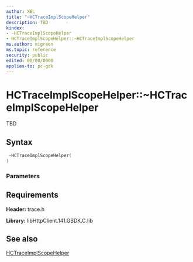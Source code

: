 ```yaml
---
author: XBL
title: "~HCTraceImplScopeHelper"
description: TBD  
kindex:
- ~HCTraceImplScopeHelper
- HCTraceImplScopeHelper::~HCTraceImplScopeHelper
ms.author: migreen
ms.topic: reference
security: public
edited: 00/00/0000
applies-to: pc-gdk
---
```


# HCTraceImplScopeHelper::~HCTraceImplScopeHelper  

TBD    

## Syntax  
  
```cpp
 ~HCTraceImplScopeHelper(  
)  
```  
  
### Parameters  
  
  
## Requirements  
  
**Header:** trace.h
  
**Library:** libHttpClient.141.GSDK.C.lib
  
## See also  
[HCTraceImplScopeHelper](../hctraceimplscopehelper.md)
  
  
